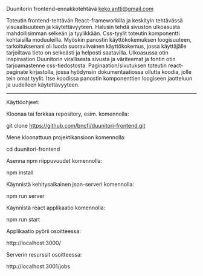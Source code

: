 Duunitorin frontend-ennakkotehtävä
keko.antti@gmail.com

Toteutin frontend-tehtävän React-frameworkilla ja keskityin tehtävässä visuaalisuuteen ja käytettävyyteen. Halusin tehdä sivuston ulkoasusta mahdollisimman selkeän ja tyylikkään. Css-tyylit toteutin komponentti kohtaisilla moduuleilla. Myöskin panostin käyttökokemuksen loogisuuteen, tarkoituksenani oli luoda suoraviivainen käyttökokemus, jossa käyttäjälle tarjoiltava tieto on selkeästi ja helposti saatavilla. Ulkoasussa otin inspiraation Duunitorin virallisesta sivusta ja väriteemat ja fontin otin tarjoamastenne css-tiedostosta. Paginaation/sivutuksen toteutin react-paginate kirjastolla, jossa hyödynsin dokumentaatiossa ollutta koodia, jolle tein omat tyylit. Itse koodissa panostin komponenttien loogiseen jaotteluun ja uudelleen käytettävyyteen.

---

Käyttöohjeet:

Kloonaa tai forkkaa repository, esim. komennolla:

git clone https://github.com/bncfi/duunitori-frontend.git

Mene kloonattuun projektikansioon komennolla:

cd duunitori-frontend

Asenna npm riippuvuudet komennolla:

npm install

Käynnistä kehitysaikainen json-serveri komennolla:

npm run server

Käynnistä react applikaatio komennolla:

npm run start

Applikaatio pyörii osoitteessa:

http://localhost:3000/

Serverin resurssit osoitteessa:

http://localhost:3001/jobs
